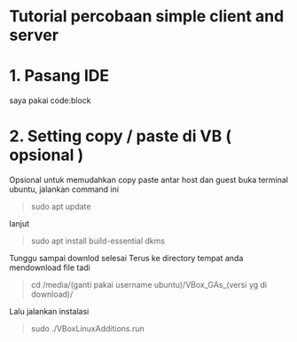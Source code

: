 # Tutorial percobaan simple client and server
# 1. Pasang IDE 
saya pakai code:block

# 2. Setting copy / paste di VB ( opsional )
Opsional untuk memudahkan copy paste antar host dan guest
buka terminal ubuntu, jalankan command ini
> sudo apt update

lanjut
> sudo apt install build-essential dkms

Tunggu sampai downlod selesai
Terus ke directory tempat anda mendownload file tadi
> cd /media/(ganti pakai username ubuntu)/VBox_GAs_(versi yg di download)/

Lalu jalankan instalasi
> sudo ./VBoxLinuxAdditions.run

